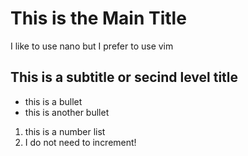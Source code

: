 # This is the Main Title 
I like to use nano but I prefer to use vim
## This is a subtitle or secind level title 
- this is a bullet 
- this is another bullet 

1. this is a number list
1. I do not need to increment!
